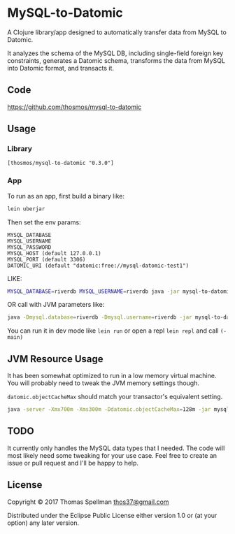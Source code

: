 # MySQL-to-Datomic

A Clojure library/app designed to automatically transfer data from MySQL to Datomic.

It analyzes the schema of the MySQL DB, including single-field foreign key constraints, 
generates a Datomic schema, transforms the data from MySQL into Datomic format, and transacts it.

## Code

https://github.com/thosmos/mysql-to-datomic

## Usage

### Library

`[thosmos/mysql-to-datomic "0.3.0"]`

### App

To run as an app, first build a binary like:

```bash
lein uberjar
```

Then set the env params:
```
MYSQL_DATABASE
MYSQL_USERNAME
MYSQL_PASSWORD
MYSQL_HOST (default 127.0.0.1)
MYSQL_PORT (default 3306)
DATOMIC_URI (default "datomic:free://mysql-datomic-test1")
```
LIKE:
```bash
MYSQL_DATABASE=riverdb MYSQL_USERNAME=riverdb java -jar mysql-to-datomic.jar
```
OR call with JVM parameters like:
```bash
java -Dmysql.database=riverdb -Dmysql.username=riverdb -jar mysql-to-datomic.jar
```

You can run it in dev mode like `lein run` or open a repl `lein repl` and call `(-main)`

## JVM Resource Usage

It has been somewhat optimized to run in a low memory virtual machine.  You will probably need to 
tweak the JVM memory settings though.

`datomic.objectCacheMax` should match your transactor's equivalent setting.

```bash
java -server -Xmx700m -Xms300m -Ddatomic.objectCacheMax=128m -jar mysql-to-datomic.jar
```

## TODO

It currently only handles the MySQL data types that I needed.
The code will most likely need some tweaking for your use case.
Feel free to create an issue or pull request and I'll be happy to help.

## License

Copyright © 2017 Thomas Spellman <thos37@gmail.com>

Distributed under the Eclipse Public License either version 1.0 or (at
your option) any later version.
